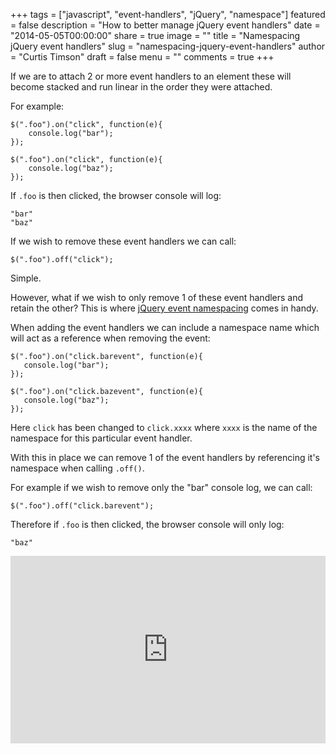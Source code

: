 +++
tags = ["javascript", "event-handlers", "jQuery", "namespace"]
featured = false
description = "How to better manage jQuery event handlers"
date = "2014-05-05T00:00:00"
share = true
image = ""
title = "Namespacing jQuery event handlers"
slug = "namespacing-jquery-event-handlers"
author = "Curtis Timson"
draft = false
menu = ""
comments = true
+++

If we are to attach 2 or more event handlers to an element these will become stacked and run linear in the order they were attached.

For example:

    $(".foo").on("click", function(e){
        console.log("bar");
    });

    $(".foo").on("click", function(e){
        console.log("baz");
    });

If `.foo` is then clicked, the browser console will log:

    "bar"
    "baz"

If we wish to remove these event handlers we can call:

    $(".foo").off("click");

Simple.

However, what if we wish to only remove 1 of these event handlers and retain the other? This is where [jQuery event namespacing][1] comes in handy.

When adding the event handlers we can include a namespace name which will act as a reference when removing the event:

    $(".foo").on("click.barevent", function(e){
       console.log("bar");
    });

    $(".foo").on("click.bazevent", function(e){
       console.log("baz");
    });

Here `click` has been changed to `click.xxxx` where `xxxx` is the name of the namespace for this particular event handler.

With this in place we can remove 1 of the event handlers by referencing it's namespace when calling `.off()`.

For example if we wish to remove only the "bar" console log, we can call:

    $(".foo").off("click.barevent");

Therefore if `.foo` is then clicked, the browser console will only log:

    "baz"

<iframe width="100%" height="300" src="http://jsfiddle.net/qasfp/embedded/result,js,html,css" allowfullscreen="allowfullscreen" frameborder="0"></iframe>

[1]: http://api.jquery.com/event.namespace/
